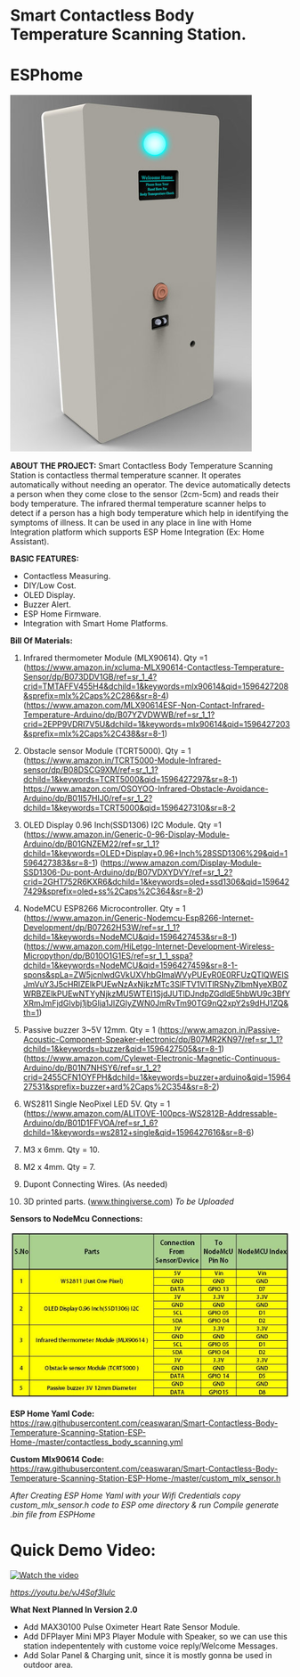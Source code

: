 # Smart Contactless Body Temperature Scanning Station.
# ESPhome

![Image of Product](https://github.com/ceaswaran/Smart-Contactless-Body-Temperature-Scanning-Station-ESP-Home-/blob/master/Body%20scanner_001.6-001.jpg)

**ABOUT THE PROJECT:**
Smart Contactless Body Temperature Scanning Station is contactless thermal temperature scanner. It operates automatically without needing an operator. 
The device automatically detects a person when they come close to the sensor (2cm-5cm) and reads their body temperature. 
The infrared thermal temperature scanner helps to detect if a person has a high body temperature which help in identifying the symptoms of illness. 
It can be used in any place in line with Home Integration platform which supports ESP Home Integration (Ex: Home Assistant).

**BASIC FEATURES:**
* Contactless Measuring. 
* DIY/Low Cost.
* OLED Display.
* Buzzer Alert.
* ESP Home Firmware.
* Integration with Smart Home Platforms.

**Bill Of Materials:**
1. Infrared thermometer Module (MLX90614). Qty =1 
(https://www.amazon.in/xcluma-MLX90614-Contactless-Temperature-Sensor/dp/B073DDV1GB/ref=sr_1_4?crid=TMTAFFV455H4&dchild=1&keywords=mlx90614&qid=1596427208&sprefix=mlx%2Caps%2C286&sr=8-4)
(https://www.amazon.com/MLX90614ESF-Non-Contact-Infrared-Temperature-Arduino/dp/B07YZVDWWB/ref=sr_1_1?crid=2EPP9VDRI7V5U&dchild=1&keywords=mlx90614&qid=1596427203&sprefix=mlx%2Caps%2C438&sr=8-1)

2. Obstacle sensor Module (TCRT5000). Qty = 1 
(https://www.amazon.in/TCRT5000-Module-Infrared-sensor/dp/B08DSCG9XM/ref=sr_1_1?dchild=1&keywords=TCRT5000&qid=1596427297&sr=8-1)
https://www.amazon.com/OSOYOO-Infrared-Obstacle-Avoidance-Arduino/dp/B01I57HIJ0/ref=sr_1_2?dchild=1&keywords=TCRT5000&qid=1596427310&sr=8-2

3. OLED Display 0.96 Inch(SSD1306) I2C Module. Qty =1 
(https://www.amazon.in/Generic-0-96-Display-Module-Arduino/dp/B01GNZEM22/ref=sr_1_1?dchild=1&keywords=OLED+Display+0.96+Inch%28SSD1306%29&qid=1596427383&sr=8-1)
(https://www.amazon.com/Display-Module-SSD1306-Du-pont-Arduino/dp/B07VDXYDVY/ref=sr_1_2?crid=2GHT752R6KXR6&dchild=1&keywords=oled+ssd1306&qid=1596427429&sprefix=oled+ss%2Caps%2C364&sr=8-2)

4. NodeMCU ESP8266 Microcontroller. Qty = 1
(https://www.amazon.in/Generic-Nodemcu-Esp8266-Internet-Development/dp/B07262H53W/ref=sr_1_1?dchild=1&keywords=NodeMCU&qid=1596427453&sr=8-1)
(https://www.amazon.com/HiLetgo-Internet-Development-Wireless-Micropython/dp/B010O1G1ES/ref=sr_1_1_sspa?dchild=1&keywords=NodeMCU&qid=1596427459&sr=8-1-spons&spLa=ZW5jcnlwdGVkUXVhbGlmaWVyPUEyR0E0RFUzQTlQWElSJmVuY3J5cHRlZElkPUEwNzAxNjkzMTc3SlFTV1VITlRSNyZlbmNyeXB0ZWRBZElkPUEwNTYyNjkzMU5WTEI1SjdJUTlDJndpZGdldE5hbWU9c3BfYXRmJmFjdGlvbj1jbGlja1JlZGlyZWN0JmRvTm90TG9nQ2xpY2s9dHJ1ZQ&th=1)

5. Passive buzzer 3~5V 12mm. Qty = 1
(https://www.amazon.in/Passive-Acoustic-Component-Speaker-electronic/dp/B07MR2KN97/ref=sr_1_1?dchild=1&keywords=buzzer&qid=1596427505&sr=8-1)
(https://www.amazon.com/Cylewet-Electronic-Magnetic-Continuous-Arduino/dp/B01N7NHSY6/ref=sr_1_2?crid=2455CFN1OYFPH&dchild=1&keywords=buzzer+arduino&qid=1596427531&sprefix=buzzer+ard%2Caps%2C354&sr=8-2)

6. WS2811 Single NeoPixel LED 5V. Qty = 1
(https://www.amazon.com/ALITOVE-100pcs-WS2812B-Addressable-Arduino/dp/B01D1FFVOA/ref=sr_1_6?dchild=1&keywords=ws2812+single&qid=1596427616&sr=8-6)

7. M3 x 6mm. Qty = 10.
8. M2 x 4mm. Qty = 7.
9. Dupont Connecting Wires. (As needed)
10. 3D printed parts. (www.thingiverse.com) *To be Uploaded*

**Sensors to NodeMcu Connections:**

![Sensors to NodeMcu Connections](https://github.com/ceaswaran/Smart-Contactless-Body-Temperature-Scanning-Station-ESP-Home-/blob/master/Connection%20chart.JPG)

**ESP Home Yaml Code:**
https://raw.githubusercontent.com/ceaswaran/Smart-Contactless-Body-Temperature-Scanning-Station-ESP-Home-/master/contactless_body_scanning.yml

**Custom Mlx90614 Code:** 
https://raw.githubusercontent.com/ceaswaran/Smart-Contactless-Body-Temperature-Scanning-Station-ESP-Home-/master/custom_mlx_sensor.h

*After Creating ESP Home Yaml with your Wifi Credentials copy custom_mlx_sensor.h code to ESP ome directory & run Compile generate .bin file from ESPHome*

# Quick Demo Video: 
[![Watch the video](http://img.youtube.com/vi/vJ4Sof3lulc/0.jpg)](http://www.youtube.com/watch?v=vJ4Sof3lulc)

*https://youtu.be/vJ4Sof3lulc*

**What Next Planned In Version 2.0**
* Add MAX30100 Pulse Oximeter Heart Rate Sensor Module.
* Add DFPlayer Mini MP3 Player Module with Speaker, so we can use this station indepententely with custome voice reply/Welcome Messages.
* Add Solar Panel & Charging unit, since it is mostly gonna be used in outdoor area.

